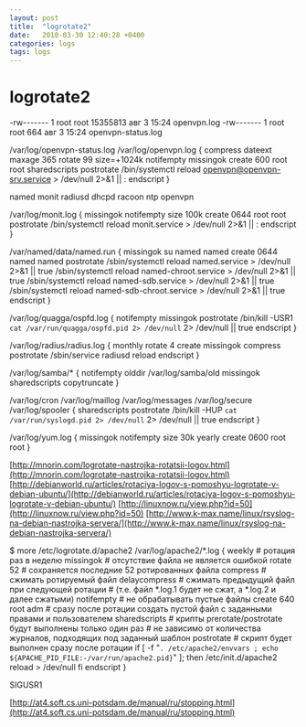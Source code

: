 ```yaml
---
layout: post
title:  "logrotate2"
date:   2010-03-30 12:40:28 +0400
categories: logs
tags: logs
---
```


# logrotate2
-rw-------   1 root         root    15355813 авг  3 15:24 openvpn.log
-rw-------   1 root         root         664 авг  3 15:24 openvpn-status.log

/var/log/openvpn-status.log
/var/log/openvpn.log {
	compress
	dateext
	maxage 365
	rotate 99
	size=+1024k
	notifempty
	missingok
	create 600 root root
	sharedscripts
	postrotate
		 /bin/systemctl reload openvpn@openvpn-srv.service > /dev/null 2>&1 || :
	endscript
}



named
monit
radiusd
dhcpd
racoon
ntp
openvpn







/var/log/monit.log {
    missingok
    notifempty
    size 100k
    create 0644 root root
    postrotate
        /bin/systemctl reload monit.service > /dev/null 2>&1 || :
    endscript
}



/var/named/data/named.run {
    missingok
    su named named
    create 0644 named named
    postrotate
        /sbin/systemctl reload named.service > /dev/null 2>&1 || true
        /sbin/systemctl reload named-chroot.service > /dev/null 2>&1 || true
        /sbin/systemctl reload named-sdb.service > /dev/null 2>&1 || true
        /sbin/systemctl reload named-sdb-chroot.service > /dev/null 2>&1 || true
    endscript
}



/var/log/quagga/ospfd.log {
    notifempty
    missingok
    postrotate
        /bin/kill -USR1 `cat /var/run/quagga/ospfd.pid 2> /dev/null` 2> /dev/null || true
    endscript
}


/var/log/radius/radius.log {
        monthly
        rotate 4
        create
        missingok
        compress
        postrotate
                /sbin/service radiusd reload
        endscript
}


/var/log/samba/* {
    notifempty
    olddir /var/log/samba/old
    missingok
    sharedscripts
    copytruncate
}



/var/log/cron
/var/log/maillog
/var/log/messages
/var/log/secure
/var/log/spooler
{
    sharedscripts
    postrotate
        /bin/kill -HUP `cat /var/run/syslogd.pid 2> /dev/null` 2> /dev/null || true
    endscript
}




/var/log/yum.log {
    missingok
    notifempty
    size 30k
    yearly
    create 0600 root root
}


[http://mnorin.com/logrotate-nastrojka-rotatsii-logov.html](http://mnorin.com/logrotate-nastrojka-rotatsii-logov.html)
[http://debianworld.ru/articles/rotaciya-logov-s-pomoshyu-logrotate-v-debian-ubuntu/](http://debianworld.ru/articles/rotaciya-logov-s-pomoshyu-logrotate-v-debian-ubuntu/)
[http://linuxnow.ru/view.php?id=50](http://linuxnow.ru/view.php?id=50)
[http://www.k-max.name/linux/rsyslog-na-debian-nastrojka-servera/](http://www.k-max.name/linux/rsyslog-na-debian-nastrojka-servera/)

$ more /etc/logrotate.d/apache2
/var/log/apache2/*.log {
        weekly              # ротация раз в неделю
        missingok           # отсутствие файла не является ошибкой
        rotate 52           # сохраняется последние 52 ротированных файла
        compress            # сжимать ротируемый файл
        delaycompress       # сжимать предыдущий файл при следующей ротации 
                            # (т.е. файл *.log.1 будет не сжат, а *.log.2 и далее сжатыми)
        notifempty          # не обрабатывать пустые файлы
        create 640 root adm # сразу после ротации создать пустой файл с заданными правами и пользователем
        sharedscripts       # крипты prerotate/postrotate будут выполнены только один раз
                            # не зависимо от количества журналов, подходящих под заданный шаблон
        postrotate          # скрипт будет выполнен сразу после ротации
                if [ -f "`. /etc/apache2/envvars ; echo ${APACHE_PID_FILE:-/var/run/apache2.pid}`" ]; then
                        /etc/init.d/apache2 reload > /dev/null
                fi
        endscript
}



SIGUSR1

[http://at4.soft.cs.uni-potsdam.de/manual/ru/stopping.html](http://at4.soft.cs.uni-potsdam.de/manual/ru/stopping.html)
